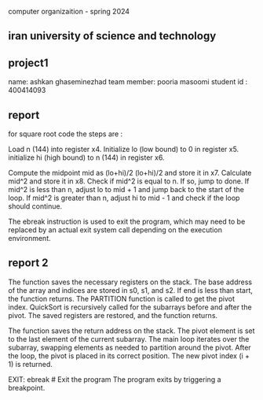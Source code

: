 computer organizaition - spring 2024

## iran university of science and technology
## project1

name: ashkan ghaseminezhad
team member: pooria masoomi
student id : 400414093

## report
for square root code
the steps are :

Load n (144) into register x4.
Initialize lo (low bound) to 0 in register x5.
initialize hi (high bound) to n (144) in register x6.

Compute the midpoint mid as (lo+hi)/2
(lo+hi)/2 and store it in x7.
Calculate mid^2 and store it in x8.
Check if mid^2 is equal to n. If so, jump to done.
If mid^2 is less than n, adjust lo to mid + 1 and jump back to the start of the loop.
If mid^2 is greater than n, adjust hi to mid - 1 and check if the loop should continue.

The ebreak instruction is used to exit the program, which may need to be replaced by an actual exit system call depending on the execution environment.



## report 2

The function saves the necessary registers on the stack.
The base address of the array and indices are stored in s0, s1, and s2.
If end is less than start, the function returns.
The PARTITION function is called to get the pivot index.
QuickSort is recursively called for the subarrays before and after the pivot.
The saved registers are restored, and the function returns.

The function saves the return address on the stack.
The pivot element is set to the last element of the current subarray.
The main loop iterates over the subarray, swapping elements as needed to partition around the pivot.
After the loop, the pivot is placed in its correct position.
The new pivot index (i + 1) is returned.


EXIT:
ebreak  # Exit the program
The program exits by triggering a breakpoint.
